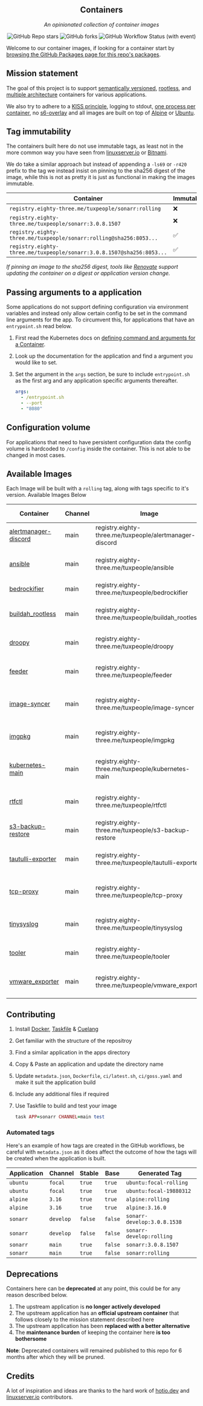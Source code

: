 <!---
NOTE: AUTO-GENERATED FILE
to edit this file, instead edit its template at: ./github/scripts/templates/README.md.j2
-->
<div align="center">


## Containers

_An opinionated collection of container images_

</div>

<div align="center">

![GitHub Repo stars](https://img.shields.io/github/stars/tuxpeople/containers?style=for-the-badge)
![GitHub forks](https://img.shields.io/github/forks/tuxpeople/containers?style=for-the-badge)
![GitHub Workflow Status (with event)](https://img.shields.io/github/actions/workflow/status/tuxpeople/containers/release-scheduled.yaml?style=for-the-badge&label=Scheduled%20Release)

</div>

Welcome to our container images, if looking for a container start by [browsing the GitHub Packages page for this repo's packages](https://github.com/tuxpeople?tab=packages&repo_name=containers).

## Mission statement

The goal of this project is to support [semantically versioned](https://semver.org/), [rootless](https://rootlesscontaine.rs/), and [multiple architecture](https://www.docker.com/blog/multi-arch-build-and-images-the-simple-way/) containers for various applications.

We also try to adhere to a [KISS principle](https://en.wikipedia.org/wiki/KISS_principle), logging to stdout, [one process per container](https://testdriven.io/tips/59de3279-4a2d-4556-9cd0-b444249ed31e/), no [s6-overlay](https://github.com/just-containers/s6-overlay) and all images are built on top of [Alpine](https://hub.docker.com/_/alpine) or [Ubuntu](https://hub.docker.com/_/ubuntu).

## Tag immutability

The containers built here do not use immutable tags, as least not in the more common way you have seen from [linuxserver.io](https://fleet.linuxserver.io/) or [Bitnami](https://bitnami.com/stacks/containers).

We do take a similar approach but instead of appending a `-ls69` or `-r420` prefix to the tag we instead insist on pinning to the sha256 digest of the image, while this is not as pretty it is just as functional in making the images immutable.

| Container                                          | Immutable |
|----------------------------------------------------|-----------|
| `registry.eighty-three.me/tuxpeople/sonarr:rolling`                   | ❌         |
| `registry.eighty-three.me/tuxpeople/sonarr:3.0.8.1507`                | ❌         |
| `registry.eighty-three.me/tuxpeople/sonarr:rolling@sha256:8053...`    | ✅         |
| `registry.eighty-three.me/tuxpeople/sonarr:3.0.8.1507@sha256:8053...` | ✅         |

_If pinning an image to the sha256 digest, tools like [Renovate](https://github.com/renovatebot/renovate) support updating the container on a digest or application version change._

## Passing arguments to a application

Some applications do not support defining configuration via environment variables and instead only allow certain config to be set in the command line arguments for the app. To circumvent this, for applications that have an `entrypoint.sh` read below.

1. First read the Kubernetes docs on [defining command and arguments for a Container](https://kubernetes.io/docs/tasks/inject-data-application/define-command-argument-container/).
2. Look up the documentation for the application and find a argument you would like to set.
3. Set the argument in the `args` section, be sure to include `entrypoint.sh` as the first arg and any application specific arguments thereafter.

    ```yaml
    args:
      - /entrypoint.sh
      - --port
      - "8080"
    ```

## Configuration volume

For applications that need to have persistent configuration data the config volume is hardcoded to `/config` inside the container. This is not able to be changed in most cases.

## Available Images

Each Image will be built with a `rolling` tag, along with tags specific to it's version. Available Images Below

Container | Channel | Image | Latest Tags
--- | --- | --- | ---
[alertmanager-discord](https://github.com/tuxpeople/containers/pkgs/container/alertmanager-discord) | main | registry.eighty-three.me/tuxpeople/alertmanager-discord |![git-89ef841](https://img.shields.io/badge/git--89ef841-blue?style=flat-square) ![rolling](https://img.shields.io/badge/rolling-blue?style=flat-square)
[ansible](https://github.com/tuxpeople/containers/pkgs/container/ansible) | main | registry.eighty-three.me/tuxpeople/ansible |![10](https://img.shields.io/badge/10-blue?style=flat-square) ![10.2](https://img.shields.io/badge/10.2-blue?style=flat-square) ![10.2.0](https://img.shields.io/badge/10.2.0-blue?style=flat-square) ![rolling](https://img.shields.io/badge/rolling-blue?style=flat-square)
[bedrockifier](https://github.com/tuxpeople/containers/pkgs/container/bedrockifier) | main | registry.eighty-three.me/tuxpeople/bedrockifier |![latest](https://img.shields.io/badge/latest-green?style=flat-square) ![rolling](https://img.shields.io/badge/rolling-blue?style=flat-square)
[buildah_rootless](https://github.com/tuxpeople/containers/pkgs/container/buildah_rootless) | main | registry.eighty-three.me/tuxpeople/buildah_rootless |![1](https://img.shields.io/badge/1-blue?style=flat-square) ![1.36](https://img.shields.io/badge/1.36-blue?style=flat-square) ![1.36.0](https://img.shields.io/badge/1.36.0-blue?style=flat-square) ![rolling](https://img.shields.io/badge/rolling-blue?style=flat-square)
[droopy](https://github.com/tuxpeople/containers/pkgs/container/droopy) | main | registry.eighty-three.me/tuxpeople/droopy |![git-7a9c7bc](https://img.shields.io/badge/git--7a9c7bc-blue?style=flat-square) ![rolling](https://img.shields.io/badge/rolling-blue?style=flat-square)
[feeder](https://github.com/tuxpeople/containers/pkgs/container/feeder) | main | registry.eighty-three.me/tuxpeople/feeder |![0](https://img.shields.io/badge/0-blue?style=flat-square) ![0.0](https://img.shields.io/badge/0.0-blue?style=flat-square) ![0.0.1](https://img.shields.io/badge/0.0.1-blue?style=flat-square) ![rolling](https://img.shields.io/badge/rolling-blue?style=flat-square)
[image-syncer](https://github.com/tuxpeople/containers/pkgs/container/image-syncer) | main | registry.eighty-three.me/tuxpeople/image-syncer |![1](https://img.shields.io/badge/1-blue?style=flat-square) ![1.5](https://img.shields.io/badge/1.5-blue?style=flat-square) ![1.5.5](https://img.shields.io/badge/1.5.5-blue?style=flat-square) ![rolling](https://img.shields.io/badge/rolling-blue?style=flat-square)
[imgpkg](https://github.com/tuxpeople/containers/pkgs/container/imgpkg) | main | registry.eighty-three.me/tuxpeople/imgpkg |![0](https://img.shields.io/badge/0-blue?style=flat-square) ![0.44](https://img.shields.io/badge/0.44-blue?style=flat-square) ![0.44.0](https://img.shields.io/badge/0.44.0-blue?style=flat-square) ![rolling](https://img.shields.io/badge/rolling-blue?style=flat-square)
[kubernetes-main](https://github.com/tuxpeople/containers/pkgs/container/kubernetes-main) | main | registry.eighty-three.me/tuxpeople/kubernetes-main |![1](https://img.shields.io/badge/1-blue?style=flat-square) ![1.32](https://img.shields.io/badge/1.32-blue?style=flat-square) ![1.32.0](https://img.shields.io/badge/1.32.0-blue?style=flat-square) ![rolling](https://img.shields.io/badge/rolling-blue?style=flat-square)
[rtfctl](https://github.com/tuxpeople/containers/pkgs/container/rtfctl) | main | registry.eighty-three.me/tuxpeople/rtfctl |![1](https://img.shields.io/badge/1-blue?style=flat-square) ![1.0](https://img.shields.io/badge/1.0-blue?style=flat-square) ![1.0.79](https://img.shields.io/badge/1.0.79-blue?style=flat-square) ![rolling](https://img.shields.io/badge/rolling-blue?style=flat-square)
[s3-backup-restore](https://github.com/tuxpeople/containers/pkgs/container/s3-backup-restore) | main | registry.eighty-three.me/tuxpeople/s3-backup-restore |![git-62c88f9](https://img.shields.io/badge/git--62c88f9-blue?style=flat-square) ![rolling](https://img.shields.io/badge/rolling-blue?style=flat-square)
[tautulli-exporter](https://github.com/tuxpeople/containers/pkgs/container/tautulli-exporter) | main | registry.eighty-three.me/tuxpeople/tautulli-exporter |![0](https://img.shields.io/badge/0-blue?style=flat-square) ![0.1](https://img.shields.io/badge/0.1-blue?style=flat-square) ![0.1.0](https://img.shields.io/badge/0.1.0-blue?style=flat-square) ![rolling](https://img.shields.io/badge/rolling-blue?style=flat-square)
[tcp-proxy](https://github.com/tuxpeople/containers/pkgs/container/tcp-proxy) | main | registry.eighty-three.me/tuxpeople/tcp-proxy |![1](https://img.shields.io/badge/1-blue?style=flat-square) ![1.1](https://img.shields.io/badge/1.1-blue?style=flat-square) ![1.1.0](https://img.shields.io/badge/1.1.0-blue?style=flat-square) ![rolling](https://img.shields.io/badge/rolling-blue?style=flat-square)
[tinysyslog](https://github.com/tuxpeople/containers/pkgs/container/tinysyslog) | main | registry.eighty-three.me/tuxpeople/tinysyslog |![1](https://img.shields.io/badge/1-blue?style=flat-square) ![1.1](https://img.shields.io/badge/1.1-blue?style=flat-square) ![1.1.0](https://img.shields.io/badge/1.1.0-blue?style=flat-square) ![rolling](https://img.shields.io/badge/rolling-blue?style=flat-square)
[tooler](https://github.com/tuxpeople/containers/pkgs/container/tooler) | main | registry.eighty-three.me/tuxpeople/tooler |![git-9adabbc](https://img.shields.io/badge/git--9adabbc-blue?style=flat-square) ![rolling](https://img.shields.io/badge/rolling-blue?style=flat-square)
[vmware_exporter](https://github.com/tuxpeople/containers/pkgs/container/vmware_exporter) | main | registry.eighty-three.me/tuxpeople/vmware_exporter |![0](https://img.shields.io/badge/0-blue?style=flat-square) ![0.18](https://img.shields.io/badge/0.18-blue?style=flat-square) ![0.18.4](https://img.shields.io/badge/0.18.4-blue?style=flat-square) ![rolling](https://img.shields.io/badge/rolling-blue?style=flat-square)


## Contributing

1. Install [Docker](https://docs.docker.com/get-docker/), [Taskfile](https://taskfile.dev/) & [Cuelang](https://cuelang.org/)
2. Get familiar with the structure of the repositroy
3. Find a similar application in the apps directory
4. Copy & Paste an application and update the directory name
5. Update `metadata.json`, `Dockerfile`, `ci/latest.sh`, `ci/goss.yaml` and make it suit the application build
6. Include any additional files if required
7. Use Taskfile to build and test your image

    ```ruby
    task APP=sonarr CHANNEL=main test
    ```

### Automated tags

Here's an example of how tags are created in the GitHub workflows, be careful with `metadata.json` as it does affect the outcome of how the tags will be created when the application is built.

| Application | Channel   | Stable  | Base    | Generated Tag               |
|-------------|-----------|---------|---------|-----------------------------|
| `ubuntu`    | `focal`   | `true`  | `true`  | `ubuntu:focal-rolling`      |
| `ubuntu`    | `focal`   | `true`  | `true`  | `ubuntu:focal-19880312`     |
| `alpine`    | `3.16`    | `true`  | `true`  | `alpine:rolling`            |
| `alpine`    | `3.16`    | `true`  | `true`  | `alpine:3.16.0`             |
| `sonarr`    | `develop` | `false` | `false` | `sonarr-develop:3.0.8.1538` |
| `sonarr`    | `develop` | `false` | `false` | `sonarr-develop:rolling`    |
| `sonarr`    | `main`    | `true`  | `false` | `sonarr:3.0.8.1507`         |
| `sonarr`    | `main`    | `true`  | `false` | `sonarr:rolling`            |

## Deprecations

Containers here can be **deprecated** at any point, this could be for any reason described below.

1. The upstream application is **no longer actively developed**
2. The upstream application has an **official upstream container** that follows closely to the mission statement described here
3. The upstream application has been **replaced with a better alternative**
4. The **maintenance burden** of keeping the container here **is too bothersome**

**Note**: Deprecated containers will remained published to this repo for 6 months after which they will be pruned.
## Credits

A lot of inspiration and ideas are thanks to the hard work of [hotio.dev](https://hotio.dev/) and [linuxserver.io](https://www.linuxserver.io/) contributors.
